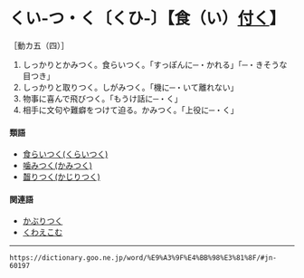 # くい‐つ・く〔くひ‐〕【食（い）[付く](つく（付く／▽附く／着く）)】
［動カ五（四）］

1.  しっかりとかみつく。食らいつく。「すっぽんに─・かれる」「─・きそうな目つき」
2.  しっかりと取りつく。しがみつく。「機に─・いて離れない」
3.  物事に喜んで飛びつく。「もうけ話に─・く」
4.  相手に文句や難癖をつけて迫る。かみつく。「上役に─・く」
    

#### 類語

-   [食らいつく(くらいつく)](https://dictionary.goo.ne.jp/word/%E9%A3%9F%E3%82%89%E3%81%84%E4%BB%98%E3%81%8F/#jn-63313)
-   [噛みつく(かみつく)](かみつく（噛み付く）)
-   [齧りつく(かじりつく)](https://dictionary.goo.ne.jp/word/%E9%BD%A7%E3%82%8A%E4%BB%98%E3%81%8F_%28%E3%81%8B%E3%81%98%E3%82%8A%E3%81%A4%E3%81%8F%29/#jn-40849)

#### 関連語

-   [かぶりつく](https://dictionary.goo.ne.jp/word/%E9%BD%A7%E3%82%8A%E4%BB%98%E3%81%8F_%28%E3%81%8B%E3%81%B6%E3%82%8A%E3%81%A4%E3%81%8F%29/#jn-44300)
-   [くわえこむ](https://dictionary.goo.ne.jp/word/%E9%8A%9C%E3%81%88%E8%BE%BC%E3%82%80/#jn-65347)

---
`https://dictionary.goo.ne.jp/word/%E9%A3%9F%E4%BB%98%E3%81%8F/#jn-60197`